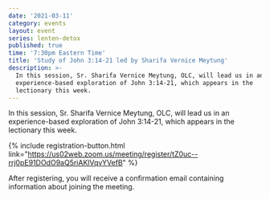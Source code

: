 ```yaml
---
date: '2021-03-11'
category: events
layout: event
series: lenten-detox
published: true
time: '7:30pm Eastern Time'
title: 'Study of John 3:14-21 led by Sharifa Vernice Meytung'
description: >-
  In this session, Sr. Sharifa Vernice Meytung, OLC, will lead us in an
  experience-based exploration of John 3:14-21, which appears in the
  lectionary this week.
---
```


In this session, Sr. Sharifa Vernice Meytung, OLC, will lead us in an
experience-based exploration of John 3:14-21, which appears in the
lectionary this week.

{% include registration-button.html link="https://us02web.zoom.us/meeting/register/tZ0uc--rrj0pE91DOdO9aQ5riAKlVqvYVefB" %}

After registering, you will receive a confirmation email containing
information about joining the meeting.
